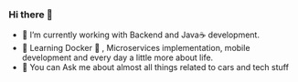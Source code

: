 ### Hi there 👋

- 🔭 I’m currently working with Backend and Java☕ development.
- 🌱 Learning Docker 🐳 , Microservices implementation, mobile development and every day a little more about life.
- 💬 You can Ask me about almost all things related to cars and tech stuff

<!--
**CheckMaathy/CheckMaathy** is a ✨ _special_ ✨ repository because its `README.md` (this file) appears on your GitHub profile.

Here are some ideas to get you started:

- 🔭 I’m currently working on ...
- 🌱 I’m currently learning ...
- 👯 I’m looking to collaborate on ...
- 🤔 I’m looking for help with ...
- 💬 Ask me about ...
- 📫 How to reach me: ...
- 😄 Pronouns: ...
- ⚡ Fun fact: ...
-->
